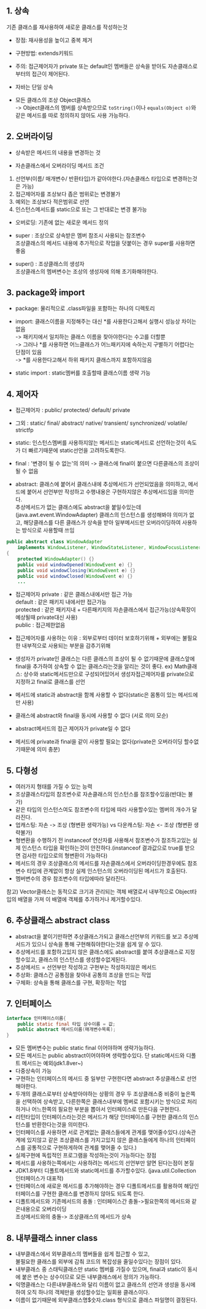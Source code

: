## 1. 상속
기존 클래스를 재사용하여 새로운 클래스를 작성하는것  

- 장점: 재사용성을 높이고 중복 제거  

- 구현방법: extends키워드  

- 주의: 접근제어자가 private 또는 default인 멤버들은 상속을 받아도 자손클래스로부터의 접근이 제어된다.

- 자바는 단일 상속

- 모든 클래스의 조상 Object클래스  
-> Object클래스의 멤버를 상속받으므로 `toString()`이나 `equals(Object o)`와 같은 메서드를 따로 정의하지 않아도 사용 가능하다.

## 2. 오버라이딩
- 상속받은 메서드의 내용을 변경하는 것

- 자손클래스에서 오버라이딩 메서드 조건  
1. 선언부(이름/ 매개변수/ 반환타입)가 같아야한다.(자손클래스 타입으로 변경하는것은 가능)  
2. 접근제어자를 조상보다 좁은 범위로는 변경불가  
3. 예외는 조상보다 적은범위로 선언  
4. 인스턴스메서드를 static으로 또는 그 반대로는 변경 불가능  

- 오버로딩: 기존에 없는 새로운 메서드 정의

- super : 조상으로 상속받은 멤버 참조시 사용되는 참조변수  
조상클래스의 메서드 내용에 추가적으로 작업을 덧붙이는 경우 super를 사용하면 좋음  

- super() : 조상클래스의 생성자  
조상클래스의 멤버변수는 조상의 생성자에 의해 초기화해야한다.  

## 3. package와 import
- package: 물리적으로 .class파일을 포함하는 하나의 디렉토리

- import: 클래스이름을 지정해주는 대신 *를 사용한다고해서 실행시 성능상 차이는 없음  
-> 패키지에서 일치하는 클래스 이름을 찾아야한다는 수고를 더할뿐  
-> 그러나 *를 사용하면 어느클래스가 어느패키지에 속하는지 구별하기 어렵다는 단점이 있음  
-> *를 사용한다고해서 하위 패키지 클래스까지 포함하지않음  

- static import : static멤버를 호출할때 클래스이름 생략 가능


## 4. 제어자
- 접근제어자 : public/ protected/ default/ private
- 그외 : static/ final/ abstract/ native/ transient/ synchronized/ volatile/ strictfp

- static: 인스턴스멤버를 사용하지않는 메서드는 static메서드로 선언하는것이 속도가 더 빠르기때문에 static선언을 고려하도록한다.
- final : '변경이 될 수 없는'의 의미 -> 클래스에 final이 붙으면 다른클래스의 조상이 될 수 없음
- abstract: 클래스에 붙어서 클래스내에 추상메서드가 선언되었음을 의미하고, 메서드에 붙어서 선언부만 작성하고 수행내용은 구현하지않은 추상메서드임을 의미한다.  
추상메서드가 없는 클래스에도 abstract을 붙일수있는데(java.awt.event.WindowAdapter) 클래스의 인스턴스를 생성해봐야 의미가 없고, 해당클래스를 다른 클래스가 상속을 받아 일부메서드만 오버라이딩하여 사용하는 방식으로 사용할때 쓰임  
~~~java
public abstract class WindowAdapter
    implements WindowListener, WindowStateListener, WindowFocusListener
{
    protected WindowAdapter() {}
    public void windowOpened(WindowEvent e) {}
    public void windowClosing(WindowEvent e) {}
    public void windowClosed(WindowEvent e) {}
    ...
~~~

- 접근제어자
private : 같은 클래스내에서만 접근 가능  
default : 같은 패키지 내에서만 접근가능  
protected : 같은 패키지내 + 다른패키지의 자손클래스에서 접근가능(상속확장이 예상될때 private대신 사용)  
public : 접근제한없음  

- 접근제어자를 사용하는 이유 : 외부로부터 데이터 보호하기위해 + 외부에는 불필요한 내부적으로 사용되는 부분을 감추기위해

- 생성자가 private인 클래스는 다른 클래스의 조상이 될 수 없기때문에 클래스앞에 final을 추가하여 상속할 수 없는 클래스라는것을 알리는 것이 좋다. ex) Math클래스: 상수와 static메서드만으로 구성되어있어서 생성자접근제어자를 private으로 지정하고 final로 클래스를 선언  
- 메서드에 static과 abstract을 함께 사용할 수 없다(static은 몸통이 있는 메서드에만 사용)
- 클래스에 abstract와 final을 동시에 사용할 수 없다 (서로 의미 모순)
- abstract메서드의 접근 제어자가 private일 수 없다
- 메서드에 private과 final을 같이 사용할 필요는 없다(private은 오버라이딩 할수없기때문에 의미 충분)

## 5. 다형성
- 여러가지 형태를 가질 수 있는 능력  
- 조상클래스타입의 참조변수로 자손클래스의 인스턴스를 참조할수있음(반대는 불가)  
- 같은 타입의 인스턴스여도 참조변수의 타입에 따라 사용할수있는 멤버의 개수가 달라진다.  
- 업캐스팅: 자손 -> 조상 (형변환 생략가능)  vs 다운캐스팅: 자손 <- 조상 (형변환 생략불가)  
- 형변환을 수행하기 전 instanceof 연산자를 사용해서 참조변수가 참조하고있는 실제 인스턴스 타입을 확인하는것이 안전하다.(instanceof 결과값으로 true를 받으면 검사한 타입으로의 형변환이 가능하다)  
- 메서드의 경우 조상클래스의 메서드를 자손클래스에서 오버라이딩한경우에도 참조변수 타입에 관계없이 항상 실제 인스턴스의 오버라이딩된 메서드가 호출된다.  
- 멤버변수의 경우 참조변수의 타입에따라 달라진다.  

참고) Vector클래스는 동적으로 크기과 관리되는 객체 배열로서 내부적으로 Object타입의 배열을 가져 이 배열에 객체를 추가하거나 제거할수있다.

## 6. 추상클래스 abstract class
- abstract을 붙이기만하면 추상클래스가되고 클래스선언부의 키워드를 보고 추상메서드가 있으니 상속을 통해 구현해줘야한다는것을 쉽게 알 수 있다.  
- 추상메서드를 포함하고있지 않은 클래스에도 abstract를 붙여 추상클래스로 지정할수있고, 클래스의 인스턴스를 생성할수없게된다.
- 추상메서드 = 선언부만 작성하고 구현부는 작성하지않은 메서드
- 추상화: 클래스간 공통점을 찾아내 공통의 조상을 만드는 작업
- 구체화: 상속을 통해 클래스를 구현, 확장하는 작업

## 7. 인터페이스
~~~java
interface 인터페이스이름{
    public static final 타입 상수이름 = 값;
    public abstract 메서드이름(매개변수목록);
}
~~~  
- 모든 멤버변수는 public static final 이어야하며 생략가능하다.
- 모든 메서드는 public abstract이어야하며 생략할수있다. 단 static메서드와 디폴트 메서드는 예외(jdk1.8ver~)
- 다중상속이 가능
- 구현하는 인터페이스의 메서드 중 일부만 구현한다면 abstract 추상클래스로 선언해야한다.  
- 두개의 클래스로부터 상속받아야하는 상황의 경우 두 조상클래스중 비중이 높은쪽을 선택하여 상속받고, 다른한쪽은 클래스내부에 멤버로 포함시키는 방식으로 처리하거나 어느한쪽의 필요한 부분을 뽑아서 인터페이스로 만든다음 구현한다.  
- 리턴타입이 인터페이스라는것은 메서드가 해당 인터페이스를 구현한 클래스의 인스턴스를 반환한다는것을 의미한다.
- 인터페이스를 사용하면 서로 관계없는 클래스들에게 관계를 맺어줄수있다.(상속관계에 있지않고 같은 조상클래스를 가지고있지 않은 클래스들에게 하나의 인터페이스를 공통적으로 구현하게하여 관계를 맺어줄 수 있다.)
- 실제구현에 독립적인 프로그램을 작성하는것이 가능하다는 장점
- 메서드를 사용하는쪽에서는 사용하려는 메서드의 선언부만 알면 된다는점이 본질
- JDK1.8부터 디폴트메서드와 static메서드를 추가할수있다. (java.util.Collection인터페이스가 대표적)
- 인터페이스에 새로운 메서드를 추가해야하는 경우 디폴트메서드를 활용하여 해당인터페이스를 구현한 클래스를 변경하지 않아도 되도록 한다.  
- 디폴트메서드와 기존메서드의 충돌 : 인터페이스간 충돌->필요한쪽의 메서드와 같은내용으로 오버라이딩  
  조상메서드와의 충돌-> 조상클래스의 메서드가 상속


## 8. 내부클래스 inner class
- 내부클래스에서 외부클래스의 멤버들을 쉽게 접근할 수 있고,  
불필요한 클래스를 외부에 감춰 코드의 복잡성을 줄일수있다는 장점이 있다.  
- 내부클래스 중 스태틱클래스만 static 멤버를 가질수 있으며, final과 static이 동시에 붙은 변수는 상수이므로 모든 내부클래스에서 정의가 가능하다.  
- 익명클래스는 다른내부클래스와 달리 이름이 없고 클래스의 선언과 생성을 동시에 하여 오직 하나의 객체만을 생성할수있는 일회용 클래스이다.  
- 이름이 없기때문에 외부클래스명$숫자.class 형식으로 클래스 파일명이 결정된다.  